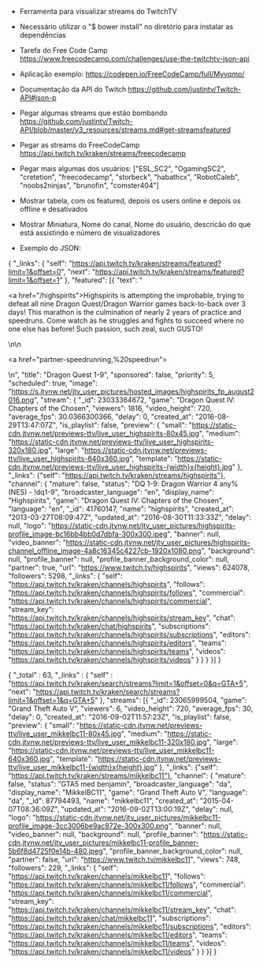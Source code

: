 - Ferramenta para  visualizar streams do TwitchTV

- Necessário utilizar o "$ bower install" no diretório para instalar as dependências

- Tarefa do Free Code Camp
https://www.freecodecamp.com/challenges/use-the-twitchtv-json-api

- Aplicação exemplo:
https://codepen.io/FreeCodeCamp/full/Myvqmo/

- Documentação da API do Twitch
https://github.com/justintv/Twitch-API#json-p

- Pegar algumas streams que estão bombando
https://github.com/justintv/Twitch-API/blob/master/v3_resources/streams.md#get-streamsfeatured

- Pegar as streams do FreeCodeCamp
https://api.twitch.tv/kraken/streams/freecodecamp

- Pegar mais algumas dos usuários:
["ESL_SC2", "OgamingSC2", "cretetion", "freecodecamp", "storbeck", "habathcx", "RobotCaleb", "noobs2ninjas", "brunofin", "comster404"]

- Mostrar tabela, com os featured, depois os users online e depois os offline e desativados

- Mostrar Miniatura, Nome do canal, Nome do usuário, descricão do que está assistindo e número de visualizadores

- Exemplo do JSON:

{
	"_links":
	{
		"self": "https://api.twitch.tv/kraken/streams/featured?limit=1&offset=0", 
		"next": "https://api.twitch.tv/kraken/streams/featured?limit=1&offset=1"
	},
	"featured":
	[{
		"text": "<p><a href=\"/highspirits\">Highspirits is attempting the improbable</a>, trying to defeat all nine Dragon Quest/Dragon Warrior games back-to-back over 3 days!  This marathon is the culmination of nearly 2 years of practice and speedruns.  Come watch as he struggles and fights to succeed where no one else has before!  Such passion, such zeal, such GUSTO!</p>\n\n<p><a href=\"partner-speedrunning,%20speedrun\"></a></p>\n",
		"title": "Dragon Quest 1-9",
		"sponsored": false,
		"priority": 5,
		"scheduled": true,
		"image": "https://s.jtvnw.net/jtv_user_pictures/hosted_images/highspirits_fp_august2016.png",
		"stream": {
			"_id": 23033364672,
			"game": "Dragon Quest IV: Chapters of the Chosen",
			"viewers": 1816,
			"video_height": 720,
			"average_fps": 30.0366300366,
			"delay": 0,
			"created_at": "2016-08-29T13:47:07Z",
			"is_playlist": false,
			"preview": {
				"small": "https://static-cdn.jtvnw.net/previews-ttv/live_user_highspirits-80x45.jpg",
				"medium": "https://static-cdn.jtvnw.net/previews-ttv/live_user_highspirits-320x180.jpg",
				"large": "https://static-cdn.jtvnw.net/previews-ttv/live_user_highspirits-640x360.jpg",
				"template": "https://static-cdn.jtvnw.net/previews-ttv/live_user_highspirits-{width}x{height}.jpg"
			},
			"_links": {"self": "https://api.twitch.tv/kraken/streams/highspirits"},
			"channel": {
				"mature": false,
				"status": "DQ 1-9: Dragon Warrior 4 any% (NES) - !dq1-9",
				"broadcaster_language": "en",
				"display_name": "Highspirits",
				"game": "Dragon Quest IV: Chapters of the Chosen",
				"language": "en",
				"_id": 41760147,
				"name": "highspirits",
				"created_at": "2013-03-27T08:09:47Z",
				"updated_at": "2016-08-30T11:33:33Z",
				"delay": null,
				"logo": "https://static-cdn.jtvnw.net/jtv_user_pictures/highspirits-profile_image-bc16bb4bb0d7dbfa-300x300.jpeg",
				"banner": null,
				"video_banner": "https://static-cdn.jtvnw.net/jtv_user_pictures/highspirits-channel_offline_image-4a8c16345c4227cb-1920x1080.png",
				"background": null,
				"profile_banner": null,
				"profile_banner_background_color": null,
				"partner": true,
				"url": "https://www.twitch.tv/highspirits",
				"views": 624078,
				"followers": 5298,
				"_links": {
					"self": "https://api.twitch.tv/kraken/channels/highspirits",
					"follows": "https://api.twitch.tv/kraken/channels/highspirits/follows",
					"commercial": "https://api.twitch.tv/kraken/channels/highspirits/commercial",
					"stream_key": "https://api.twitch.tv/kraken/channels/highspirits/stream_key",
					"chat": "https://api.twitch.tv/kraken/chat/highspirits",
					"subscriptions": "https://api.twitch.tv/kraken/channels/highspirits/subscriptions",
					"editors": "https://api.twitch.tv/kraken/channels/highspirits/editors",
					"teams": "https://api.twitch.tv/kraken/channels/highspirits/teams",
					"videos": "https://api.twitch.tv/kraken/channels/highspirits/videos"
				}
			}
		}
	}]
}




{
	"_total" : 63, 
	"_links" : {
		"self"
	:
		"https://api.twitch.tv/kraken/search/streams?limit=1&offset=0&q=GTA+5", 
		"next": "https://api.twitch.tv/kraken/search/streams?limit=1&offset=1&q=GTA+5"
	},
	"streams":
	[{
		"_id": 23065999504,
		"game": "Grand Theft Auto V",
		"viewers": 6,
		"video_height": 720,
		"average_fps": 30,
		"delay": 0,
		"created_at": "2016-09-02T11:57:23Z",
		"is_playlist": false,
		"preview": {
			"small": "https://static-cdn.jtvnw.net/previews-ttv/live_user_mikkelbc11-80x45.jpg",
			"medium": "https://static-cdn.jtvnw.net/previews-ttv/live_user_mikkelbc11-320x180.jpg",
			"large": "https://static-cdn.jtvnw.net/previews-ttv/live_user_mikkelbc11-640x360.jpg",
			"template": "https://static-cdn.jtvnw.net/previews-ttv/live_user_mikkelbc11-{width}x{height}.jpg"
		},
		"_links": {"self": "https://api.twitch.tv/kraken/streams/mikkelbc11"},
		"channel": {
			"mature": false,
			"status": "GTA5 med benjamin",
			"broadcaster_language": "da",
			"display_name": "MikkelBC11",
			"game": "Grand Theft Auto V",
			"language": "da",
			"_id": 87794493,
			"name": "mikkelbc11",
			"created_at": "2015-04-07T08:36:09Z",
			"updated_at": "2016-09-02T13:00:19Z",
			"delay": null,
			"logo": "https://static-cdn.jtvnw.net/jtv_user_pictures/mikkelbc11-profile_image-3cc3006be9ac872e-300x300.png",
			"banner": null,
			"video_banner": null,
			"background": null,
			"profile_banner": "https://static-cdn.jtvnw.net/jtv_user_pictures/mikkelbc11-profile_banner-5b6f8d4725f0e14b-480.jpeg",
			"profile_banner_background_color": null,
			"partner": false,
			"url": "https://www.twitch.tv/mikkelbc11",
			"views": 748,
			"followers": 229,
			"_links": {
				"self": "https://api.twitch.tv/kraken/channels/mikkelbc11",
				"follows": "https://api.twitch.tv/kraken/channels/mikkelbc11/follows",
				"commercial": "https://api.twitch.tv/kraken/channels/mikkelbc11/commercial",
				"stream_key": "https://api.twitch.tv/kraken/channels/mikkelbc11/stream_key",
				"chat": "https://api.twitch.tv/kraken/chat/mikkelbc11",
				"subscriptions": "https://api.twitch.tv/kraken/channels/mikkelbc11/subscriptions",
				"editors": "https://api.twitch.tv/kraken/channels/mikkelbc11/editors",
				"teams": "https://api.twitch.tv/kraken/channels/mikkelbc11/teams",
				"videos": "https://api.twitch.tv/kraken/channels/mikkelbc11/videos"
			}
		}
	}]
}